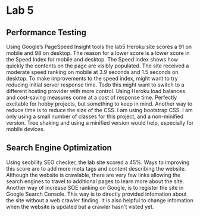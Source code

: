 # Lab 5

## Performance Testing

Using Google’s PageSpeed Insight tools the lab5 Heroku site scores a 91 on mobile and 98 on desktop. The reason for a lower score is a lower score in the Speed Index for mobile and desktop. The Speed index shows how quickly the contents on the page are visibly populated. The site received a moderate speed ranking on mobile at 3.9 seconds and 1.5 seconds on desktop. To make improvements to the speed index, might want to try reducing initial server response time. Todo this might want to switch to a different hosting provider with more control. Using Heroku load balances and cost-saving measures come at a cost of response time. Perfectly excitable for hobby projects, but something to keep in mind. Another way to reduce time is to reduce the size of the CSS. I am using bootstrap CSS. I am only using a small number of classes for this project, and a non-minified version. Tree shaking and using a minified version would help, especially for mobile devices.

## Search Engine Optimization

Using seobility SEO checker, the lab site scored a 45%. Ways to improving this score are to add more meta tags and content describing the website. Although the website is crawlable, there are very few links allowing the search engines to travel to additional pages to learn more about the site.
Another way of increase SOE ranking on Google, is to register the site in Google Search Console. This way is to directly provided infomation about the site without a web crawler finding. It is also helpful to change infomation when the website is updated but a crawler hasn't visted yet.
